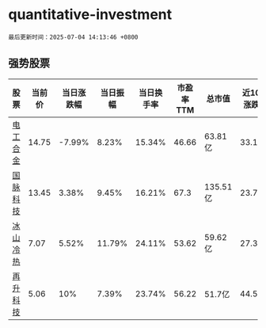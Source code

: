 # quantitative-investment

`最后更新时间：2025-07-04 14:13:46 +0800`

## 强势股票

|股票|当前价|当日涨跌幅|当日振幅|当日换手率|市盈率TTM|总市值|近10日涨跌幅|
|----|----|----|----|----|----|----|----|
|[电工合金](https://xueqiu.com/S/SZ300697)|14.75|-7.99%|8.23%|15.34%|46.66|63.81亿|33.12%|
|[国脉科技](https://xueqiu.com/S/SZ002093)|13.45|3.38%|9.45%|16.21%|67.3|135.51亿|23.74%|
|[冰山冷热](https://xueqiu.com/S/SZ000530)|7.07|5.52%|11.79%|24.11%|53.62|59.62亿|27.39%|
|[再升科技](https://xueqiu.com/S/SH603601)|5.06|10%|7.39%|23.74%|56.22|51.7亿|44.57%|
